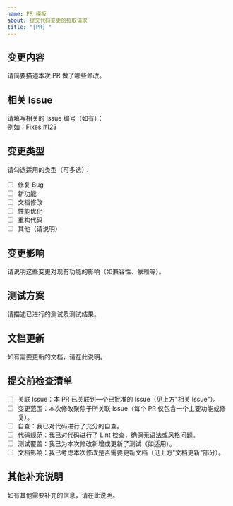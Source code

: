 ```yaml
---
name: PR 模板
about: 提交代码变更的拉取请求
title: "[PR] "
---
```


## 变更内容

请简要描述本次 PR 做了哪些修改。

## 相关 Issue

请填写相关的 Issue 编号（如有）：  
例如：Fixes #123

## 变更类型

请勾选适用的类型（可多选）：

- [ ] 修复 Bug
- [ ] 新功能
- [ ] 文档修改
- [ ] 性能优化
- [ ] 重构代码
- [ ] 其他（请说明）

## 变更影响

请说明这些变更对现有功能的影响（如兼容性、依赖等）。

## 测试方案

请描述已进行的测试及测试结果。

## 文档更新

如有需要更新的文档，请在此说明。

## 提交前检查清单

- [ ] 关联 Issue：本 PR 已关联到一个已批准的 Issue（见上方"相关 Issue"）。
- [ ] 变更范围：本次修改聚焦于所关联 Issue（每个 PR 仅包含一个主要功能或修复）。
- [ ] 自查：我已对代码进行了充分的自查。
- [ ] 代码规范：我已对代码进行了 Lint 检查，确保无语法或风格问题。
- [ ] 测试覆盖：我已为本次修改新增或更新了测试（如适用）。
- [ ] 文档影响：我已考虑本次修改是否需要更新文档（见上方"文档更新"部分）。

## 其他补充说明

如有其他需要补充的信息，请在此说明。
